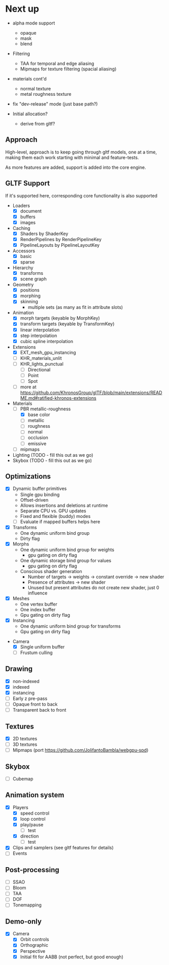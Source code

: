 # Next up

- alpha mode support
    - opaque
    - mask
    - blend

- Filtering
    - TAA for temporal and edge aliasing
    - Mipmaps for texture filtering (spacial aliasing)

- materials cont'd
    - normal texture
    - metal roughness texture

- fix "dev-release" mode (just base path?)

- Initial allocation?
    - derive from gltf?

## Approach 

High-level, approach is to keep going through gltf models, one at a time, making them each work starting with minimal and feature-tests.

As more features are added, support is added into the core engine.

## GLTF Support 

If it's supported here, corresponding core functionality is also supported

- Loaders
    - [x] document 
    - [x] buffers 
    - [x] images
- Caching
    - [x] Shaders by ShaderKey
    - [x] RenderPipelines by RenderPipelineKey
    - [x] PipelineLayouts by PipelineLayoutKey 
- Accessors
    - [x] basic 
    - [x] sparse
- Hierarchy
    - [x] transforms
    - [x] scene graph
- Geometry
    - [x] positions
    - [x] morphing
    - [x] skinning
        - multiple sets (as many as fit in attribute slots)
- Animation
    - [x] morph targets (keyable by MorphKey)
    - [x] transform targets (keyable by TransformKey)
    - [x] linear interpolation
    - [x] step interpolation
    - [x] cubic spline interpolation
- Extensions
    - [x] EXT_mesh_gpu_instancing
    - [ ] KHR_materials_unlit
    - [ ] KHR_lights_punctual
        - [ ] Directional
        - [ ] Point
        - [ ] Spot
    - [ ]  more at https://github.com/KhronosGroup/glTF/blob/main/extensions/README.md#ratified-khronos-extensions 
- Materials
    - [ ] PBR metallic-roughness
        - [x] base color
        - [ ] metallic
        - [ ] roughness
        - [ ] normal
        - [ ] occlusion
        - [ ] emissive
    - [ ] mipmaps
- Lighting (TODO - fill this out as we go)
- Skybox (TODO - fill this out as we go)

## Optimizations

- [x] Dynamic buffer primitives
    - Single gpu binding
    - Offset-driven
    - Allows insertions and deletions at runtime
    - Separate CPU vs. GPU updates
    - Fixed and flexible (buddy) modes
    - [ ] Evaluate if mapped buffers helps here
- [x] Transforms
    - One dynamic uniform bind group
    - Dirty flag
- [x] Morphs
    - One dynamic uniform bind group for weights
        - gpu gating on dirty flag
    - One dynamic storage bind group for values
        - gpu gating on dirty flag
    - Conscious shader generation
        - Number of targets -> weights -> constant override -> new shader
        - Presence of attributes -> new shader
        - Unused but present attributes do not create new shader, just 0 influence
- [x] Meshes
    - One vertex buffer
    - One index buffer
    - Gpu gating on dirty flag
- [x] Instancing
    - One dynamic uniform bind group for transforms
    - Gpu gating on dirty flag
- Camera
    - [x] Single uniform buffer 
    - [ ] Frustum culling

## Drawing
- [x] non-indexed
- [x] indexed
- [x] instancing
- [ ] Early z pre-pass
- [ ] Opaque front to back
- [ ] Transparent back to front

## Textures
- [x] 2D textures
- [ ] 3D textures
- [ ] Mipmaps (port https://github.com/JolifantoBambla/webgpu-spd)

## Skybox
- [ ] Cubemap

## Animation system 
- [x] Players
    - [x] speed control
    - [x] loop control
    - [x] play/pause
        - [ ] test 
    - [x] direction 
        - [ ] test 
- [x] Clips and samplers (see gltf features for details)
- [ ] Events

## Post-processing
- [ ] SSAO
- [ ] Bloom
- [ ] TAA 
- [ ] DOF
- [ ] Tonemapping

## Demo-only

- [x] Camera
    - [x] Orbit controls 
    - [x] Orthographic
    - [x] Perspective
    - [x] Initial fit for AABB (not perfect, but good enough) 
